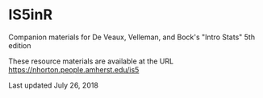 # IS5inR
Companion materials for De Veaux, Velleman, and Bock's "Intro Stats" 5th edition

These resource materials are available at the URL https://nhorton.people.amherst.edu/is5

Last updated July 26, 2018
